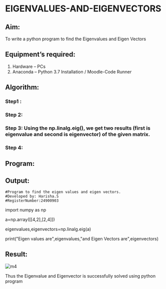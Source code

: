 # EIGENVALUES-AND-EIGENVECTORS
## Aim:
To write a python program to find the Eigenvalues and Eigen Vectors
## Equipment’s required:
1. 	Hardware – PCs
2. 	Anaconda – Python 3.7 Installation / Moodle-Code Runner
## Algorithm:
### Step1 : 
### Step 2: 
### Step 3: Using the np.linalg.eig(),  we get two results (first is eigenvalue and second is eigenvector) of the given matrix.
### Step 4: 

## Program:

## Output:
    #Program to find the eigen values and eigen vectors.
    #Developed by: Harisha.S
    #RegisterNumber:24900903
    
import numpy as np

a=np.array([[4,2],[2,4]])

eigenvalues,eigenvectors=np.linalg.eig(a)

print("Eigen values are",eigenvalues,"and Eigen Vectors are",eigenvectors)

## Result:
![m4](https://github.com/user-attachments/assets/7f8b2c69-4c5d-4421-b74f-ae6cb650b08e)

Thus the Eigenvalue and Eigenvector is successfully solved using python program
